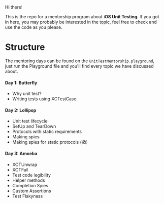 Hi there!

This is the repo for a mentorship program about **iOS Unit Testing**.
If you got in here, you may probably be interested in the topic, feel free to check and use the code as you please.

# Structure

The mentoring days can be found on the `UnitTestMentorship.playground`,
just run the Playground file and you'll find every topic we have discussed about.

#### Day 1: Butterfly

- Why unit test?
- Writing tests using XCTestCase

#### Day 2: Lollipop

- Unit test lifecycle
- SetUp and TearDown
- Protocols with static requirements
- Making spies
- Making spies for static protocols (😱)

#### Day 3: Amoeba

- XCTUnwrap
- XCTFail
- Test code legibility
- Helper methods
- Completion Spies
- Custom Assertions
- Test Flakyness

